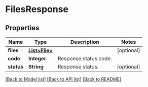 ﻿
# FilesResponse


## Properties
Name | Type | Description | Notes
------------ | ------------- | ------------- | -------------
**files** | [**List&lt;File&gt;**](File.md) |  | [optional]
**code** | **Integer** | Response status code. | 
**status** | **String** | Response status. | [optional]


[[Back to Model list]](../README.md#documentation-for-models) [[Back to API list]](../README.md#documentation-for-api-endpoints) [[Back to README]](../README.md)


